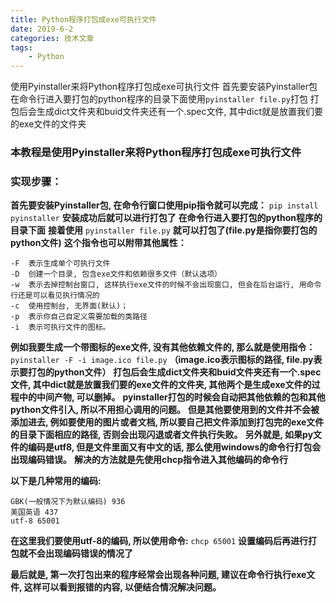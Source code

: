 ```yaml
---
title: Python程序打包成exe可执行文件
date: 2019-6-2
categories: 技术文章
tags:
    - Python
---
```


使用Pyinstaller来将Python程序打包成exe可执行文件
首先要安装Pyinstaller包
在命令行进入要打包的python程序的目录下面使用`pyinstaller file.py`打包
打包后会生成dict文件夹和buid文件夹还有一个.spec文件, 其中dict就是放置我们要的exe文件的文件夹

<!--more-->

### 本教程是使用Pyinstaller来将Python程序打包成exe可执行文件

### **实现步骤：**

**首先要安装Pyinstaller包, 在命令行窗口使用pip指令就可以完成：**
`pip install pyinstaller`
**安装成功后就可以进行打包了**
**在命令行进入要打包的python程序的目录下面**
**接着使用**   `pyinstaller file.py`   **就可以打包了(file.py是指你要打包的python文件)**
**这个指令也可以附带其他属性：**

```text
-F  表示生成单个可执行文件
-D  创建一个目录, 包含exe文件和依赖很多文件（默认选项）
-w  表示去掉控制台窗口, 这样执行exe文件的时候不会出现窗口, 但会在后台运行, 用命令行还是可以看见执行情况的
-c  使用控制台, 无界面(默认)；
-p  表示你自己自定义需要加载的类路径
-i  表示可执行文件的图标。
```

**例如我要生成一个带图标的exe文件, 没有其他依赖文件的, 那么就是使用指令：**
`pyinstaller -F -i image.ico file.py`   **（image.ico表示图标的路径, file.py表示要打包的python文件）**
**打包后会生成dict文件夹和buid文件夹还有一个.spec文件, 其中dict就是放置我们要的exe文件的文件夹, 其他两个是生成exe文件的过程中的中间产物, 可以删掉。**
**pyinstaller打包的时候会自动把其他依赖的包和其他python文件引入, 所以不用担心调用的问题。**
**但是其他要使用到的文件并不会被添加进去, 例如要使用的图片或者文档, 所以要自己把文件添加到打包完的exe文件的目录下面相应的路径, 否则会出现闪退或者文件执行失败。**
**另外就是, 如果py文件的编码是utf8, 但是文件里面又有中文的话, 那么使用windows的命令行打包会出现编码错误。**
**解决的方法就是先使用chcp指令进入其他编码的命令行**

**以下是几种常用的编码:**

```text
GBK(一般情况下为默认编码) 936
美国英语 437
utf-8 65001
```

**在这里我们要使用utf-8的编码, 所以使用命令:**
`chcp 65001`
**设置编码后再进行打包就不会出现编码错误的情况了**

**最后就是, 第一次打包出来的程序经常会出现各种问题, 建议在命令行执行exe文件, 这样可以看到报错的内容, 以便结合情况解决问题。**
